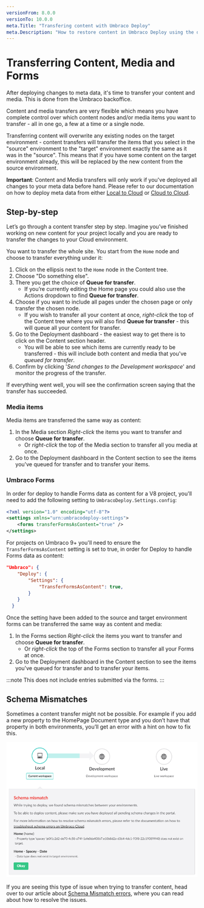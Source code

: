 ```yaml
---
versionFrom: 8.0.0
versionTo: 10.0.0
meta.Title: "Transfering content with Umbraco Deploy"
meta.Description: "How to restore content in Umbraco Deploy using the deployment dashboard"
---
```


# Transferring Content, Media and Forms

After deploying changes to meta data, it's time to transfer your content and media. This is done from the Umbraco backoffice.

Content and media transfers are very flexible which means you have complete control over which content nodes and/or media items you want to transfer - all in one go, a few at a time or a single node.

Transferring content will overwrite any existing nodes on the target environment - content transfers will transfer the items that you select in the "source" environment to the "target" environment exactly the same as it was in the "source". This means that if you have some content on the target environment already, this will be replaced by the new content from the source environment.

**Important**: Content and Media transfers will only work if you've deployed all changes to your meta data before hand. Please refer to our documentation on how to deploy meta data from either [Local to Cloud](../Local-to-Cloud) or [Cloud to Cloud](../Cloud-to-Cloud).

## Step-by-step

Let’s go through a content transfer step by step. Imagine you’ve finished working on new content for your project locally and you are ready to transfer the changes to your Cloud environment.

You want to transfer the whole site. You start from the `Home` node and choose to transfer everything under it:

1. Click on the ellipsis next to the `Home` node in the Content tree.
2. Choose "Do something else".
3. There you get the choice of **Queue for transfer**.
    * If you’re currently editing the Home page you could also use the Actions dropdown to find  **Queue for transfer**.
4. Choose if you want to include all pages under the chosen page or only transfer the chosen node.
    * If you wish to transfer all your content at once, *right-click* the top of the Content tree where you will also find **Queue for transfer** - this will queue all your content for transfer.
5. Go to the Deployment dashboard - the easiest way to get there is to click on the Content section header.
    * You will be able to see which items are currently ready to be transferred - this will include both content and media that you've *queued for transfer*.
7. Confirm by clicking '*Send changes to the Development workspace*' and monitor the progress of the transfer.

If everything went well, you will see the confirmation screen saying that the transfer has succeeded.

### Media items

Media items are transferred the same way as content:

1. In the Media section *Right-click* the items you want to transfer and choose **Queue for transfer**.
    * Or *right-click* the top of the Media section to transfer all you media at once.
2. Go to the Deployment dashboard in the Content section to see the items you've queued for transfer and to transfer your items.

### Umbraco Forms

In order for deploy to handle Forms data as content for a V8 project, you'll need to add the following setting to `UmbracoDeploy.Settings.config`:

```xml
<?xml version="1.0" encoding="utf-8"?>
<settings xmlns="urn:umbracodeploy-settings">
    <forms transferFormsAsContent="true" />
</settings>
```

For projects on Umbraco 9+ you'll need to ensure the `TransferFormsAsContent` setting is set to true, in order for Deploy to handle Forms data as content:

```json
"Umbraco": {
    "Deploy": {
        "Settings": {
            "TransferFormsAsContent": true,
        }
    }
  }
```

Once the setting have been added to the source and target environment forms can be transferred the same way as content and media:

1. In the Forms section *Right-click* the items you want to transfer and choose **Queue for transfer**.
    * Or *right-click* the top of the Forms section to transfer all your Forms at once.
2. Go to the Deployment dashboard in the Content section to see the items you've queued for transfer and to transfer your items.

:::note
This does not include entries submitted via the forms.
:::

## Schema Mismatches

Sometimes a content transfer might not be possible. For example if you add a new property to the HomePage Document type and you don’t have that property in both environments, you’ll get an error with a hint on how to fix this.

![clone dialog](images/schema-mismatch.png)

If you are seeing this type of issue when trying to transfer content, head over to our article about [Schema Mismatch errors](../../Troubleshooting), where you can read about how to resolve the issues.
